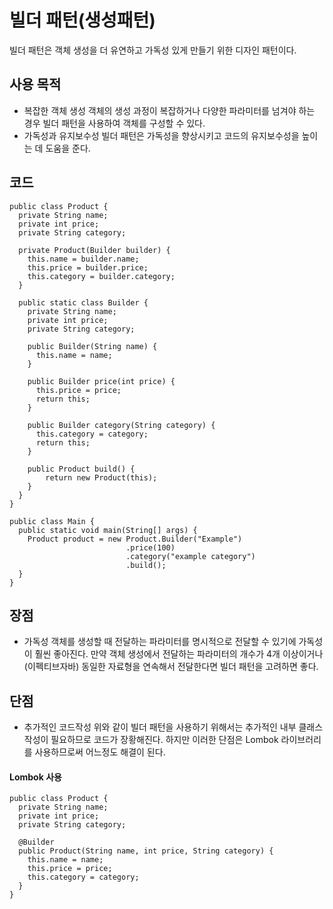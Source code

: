 # 빌더 패턴(생성패턴)
빌더 패턴은 객체 생성을 더 유연하고 가독성 있게 만들기 위한 디자인 패턴이다.

## 사용 목적
 - 복잡한 객체 생성
   객체의 생성 과정이 복잡하거나 다양한 파라미터를 넘겨야 하는 경우 빌더 패턴을 사용하여 객체를 구성할 수 있다.
 - 가독성과 유지보수성
   빌더 패턴은 가독성을 향상시키고 코드의 유지보수성을 높이는 데 도움을 준다.   

## 코드
```
public class Product {
  private String name;
  private int price;
  private String category;

  private Product(Builder builder) {
    this.name = builder.name;
    this.price = builder.price;
    this.category = builder.category;
  }

  public static class Builder {
    private String name;
    private int price;
    private String category;

    public Builder(String name) {
      this.name = name;
    }

    public Builder price(int price) {
      this.price = price;
      return this;
    }

    public Builder category(String category) {
      this.category = category;
      return this;
    }

    public Product build() {
        return new Product(this);
    }
  }
}

public class Main {
  public static void main(String[] args) {
    Product product = new Product.Builder("Example")
                          .price(100)
                          .category("example category")
                          .build();
  }
}
```

## 장점
 - 가독성
   객체를 생성할 때 전달하는 파라미터를 명시적으로 전달할 수 있기에 가독성이 훨씬 좋아진다.
   만약 객체 생성에서 전달하는 파라미터의 개수가 4개 이상이거나(이펙티브자바) 동일한 자료형을 연속해서 전달한다면
   빌더 패턴을 고려하면 좋다.
## 단점
 - 추가적인 코드작성
   위와 같이 빌더 패턴을 사용하기 위해서는 추가적인 내부 클래스 작성이 필요하므로 코드가 장황해진다.
   하지만 이러한 단점은 Lombok 라이브러리를 사용하므로써 어느정도 해결이 된다.

#### Lombok 사용
```
public class Product {
  private String name;
  private int price;
  private String category;

  @Builder
  public Product(String name, int price, String category) {
    this.name = name;
    this.price = price;
    this.category = category;
  }
}
```
